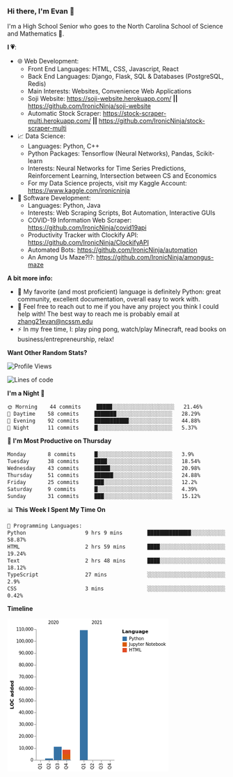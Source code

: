 ### Hi there, I'm Evan 👋

I'm a High School Senior who goes to the North Carolina School of Science and Mathematics 🏫.

**I 💗**:
  - 🌐 Web Development: 
    - Front End Languages: HTML, CSS, Javascript, React
    - Back End Languages: Django, Flask, SQL & Databases (PostgreSQL, Redis)
    - Main Interests: Websites, Convenience Web Applications
    - Soji Website: https://soji-website.herokuapp.com/ **||** https://github.com/IronicNinja/soji-website
    - Automatic Stock Scraper: https://stock-scraper-multi.herokuapp.com/ **||** https://github.com/IronicNinja/stock-scraper-multi
  - 📈 Data Science: 
    - Languages: Python, C++
    - Python Packages: Tensorflow (Neural Networks), Pandas, Scikit-learn
    - Interests: Neural Networks for Time Series Predictions, Reinforcement Learning, Intersection between CS and Economics
    - For my Data Science projects, visit my Kaggle Account: https://www.kaggle.com/ironicninja
  - 🤖 Software Development: 
    - Languages: Python, Java
    - Interests: Web Scraping Scripts, Bot Automation, Interactive GUIs
    - COVID-19 Information Web Scraper: https://github.com/IronicNinja/covid19api
    - Productivity Tracker with Clockify API: https://github.com/IronicNinja/ClockifyAPI
    - Automated Bots: https://github.com/IronicNinja/automation
    - An Among Us Maze?!?: https://github.com/IronicNinja/amongus-maze
  
**A bit more info:**
- 🐍 My favorite (and most proficient) language is definitely Python: great community, excellent documentation, overall easy to work with.
- 👯 Feel free to reach out to me if you have any project you think I could help with! The best way to reach me is probably email at zhang21evan@ncssm.edu
- ⚡ In my free time, I: play ping pong, watch/play Minecraft, read books on business/entrepreneurship, relax!

**Want Other Random Stats?**
<!--START_SECTION:waka-->
![Profile Views](http://img.shields.io/badge/Profile%20Views-4-blue)

![Lines of code](https://img.shields.io/badge/From%20Hello%20World%20I%27ve%20Written-130262%20lines%20of%20code-blue)

**I'm a Night 🦉** 

```text
🌞 Morning    44 commits     █████░░░░░░░░░░░░░░░░░░░░   21.46% 
🌆 Daytime    58 commits     ███████░░░░░░░░░░░░░░░░░░   28.29% 
🌃 Evening    92 commits     ███████████░░░░░░░░░░░░░░   44.88% 
🌙 Night      11 commits     █░░░░░░░░░░░░░░░░░░░░░░░░   5.37%

```
📅 **I'm Most Productive on Thursday** 

```text
Monday       8 commits      █░░░░░░░░░░░░░░░░░░░░░░░░   3.9% 
Tuesday      38 commits     ████░░░░░░░░░░░░░░░░░░░░░   18.54% 
Wednesday    43 commits     █████░░░░░░░░░░░░░░░░░░░░   20.98% 
Thursday     51 commits     ██████░░░░░░░░░░░░░░░░░░░   24.88% 
Friday       25 commits     ███░░░░░░░░░░░░░░░░░░░░░░   12.2% 
Saturday     9 commits      █░░░░░░░░░░░░░░░░░░░░░░░░   4.39% 
Sunday       31 commits     ███░░░░░░░░░░░░░░░░░░░░░░   15.12%

```


📊 **This Week I Spent My Time On** 

```text
💬 Programming Languages: 
Python                   9 hrs 9 mins        ██████████████░░░░░░░░░░░   58.87% 
HTML                     2 hrs 59 mins       ████░░░░░░░░░░░░░░░░░░░░░   19.24% 
Text                     2 hrs 48 mins       ████░░░░░░░░░░░░░░░░░░░░░   18.12% 
TypeScript               27 mins             ░░░░░░░░░░░░░░░░░░░░░░░░░   2.9% 
CSS                      3 mins              ░░░░░░░░░░░░░░░░░░░░░░░░░   0.42%

```

**Timeline**

![Chart not found](https://raw.githubusercontent.com/IronicNinja/IronicNinja/main/charts/bar_graph.png) 


<!--END_SECTION:waka-->

